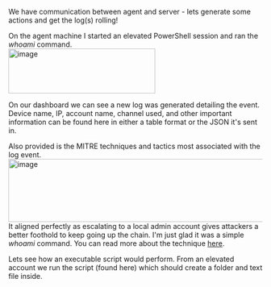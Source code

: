 We have communication between agent and server - lets generate some actions and get the log(s) rolling!

On the agent machine I started an elevated PowerShell session and ran the *whoami* command.  
<img width="291" height="89" alt="image" src="https://github.com/user-attachments/assets/e479f06d-76e6-4d3e-97d8-3ba378b7c515" />  

On our dashboard we can see a new log was generated detailing the event. Device name,
IP, account name, channel used, and other important information can be found here in either
a table format or the JSON it's sent in.

Also provided is the MITRE techniques and tactics most associated with the log event. 
<img width="780" height="125" alt="image" src="https://github.com/user-attachments/assets/119c8b87-bbbb-471d-ac6b-c658a040c5b3" />  
It aligned perfectly as escalating to a local admin account gives attackers a better foothold to keep going up the chain. I'm just
glad it was a simple *whoami* command. You can read more about the technique [here](https://attack.mitre.org/techniques/T1078/).

Lets see how an executable script would perform. From an elevated account we run the script (found here) which should create a folder
and text file inside. 
